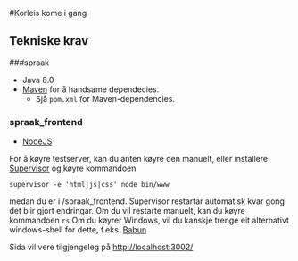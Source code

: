 #Korleis kome i gang
## Tekniske krav
###spraak
* Java 8.0
* [Maven](https://maven.apache.org/) for å handsame dependecies. 
	* Sjå `pom.xml` for Maven-dependencies.


### spraak_frontend
* [NodeJS](https://nodejs.org/)

For å køyre testserver, kan du anten køyre den manuelt, eller installere [Supervisor](http://supervisord.org/index.html) og køyre kommandoen
```
supervisor -e 'html|js|css' node bin/www
```
medan du er i /spraak_frontend. 
Supervisor restartar automatisk kvar gong det blir gjort endringar. Om du vil restarte manuelt, kan du køyre kommandoen
```rs```
Om du køyrer Windows, vil du kanskje trenge eit alternativt windows-shell for dette, f.eks. [Babun](http://babun.github.io/)

Sida vil vere tilgjengeleg på [http://localhost:3002/](http://localhost:3002/)



